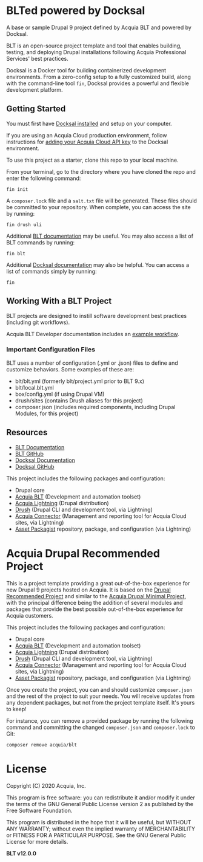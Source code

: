 # BLTed powered by Docksal

A base or sample Drupal 9 project defined by Acquia BLT and powered by Docksal.

BLT is an open-source project template and tool that enables building, testing, and deploying Drupal installations following Acquia Professional Services' best practices.

Docksal is a Docker tool for building containerized development environments. From a zero-config setup to a fully customized build, along with the command-line tool `fin`, Docksal provides a powerful and flexible development platform.

## Getting Started

You must first have [Docksal installed](https://docs.docksal.io/getting-started/) and setup on your computer.

If you are using an Acquia Cloud production environment, follow instructions for [adding your Acquia Cloud API key](https://docs.docksal.io/tools/acquia-drush/) to the Docksal environment.

To use this project as a starter, clone this repo to your local machine.

From your terminal, go to the directory where you have cloned the repo and enter the following command:
```
fin init
```

A `composer.lock` file and a `salt.txt` file will be generated. These files should be committed to your repository.
When complete, you can access the site by running:

```
fin drush uli
```

Additional [BLT documentation](https://docs.acquia.com/blt/) may be useful. You may also access a list of BLT commands by running:
```
fin blt
```

Additional [Docksal documentation](http://docs.docksal.io) may also be helpful. You can access a list of commands simply by running:
```
fin
```

## Working With a BLT Project

BLT projects are designed to instill software development best practices (including git workflows).

Acquia BLT Developer documentation includes an [example workflow](https://docs.acquia.com/blt/developer/dev-workflow/).

### Important Configuration Files

BLT uses a number of configuration (.yml or .json) files to define and customize behaviors. Some examples of these are:

* blt/blt.yml (formerly blt/project.yml prior to BLT 9.x)
* blt/local.blt.yml
* box/config.yml (if using Drupal VM)
* drush/sites (contains Drush aliases for this project)
* composer.json (includes required components, including Drupal Modules, for this project)

## Resources

* [BLT Documentation](https://docs.acquia.com/blt/)
* [BLT GitHub](https://github.com/acquia/blt)
* [Docksal Documentation](http://docs.docksal.io)
* [Docksal GitHub](https://github.com/docksal/docksal)

This project includes the following packages and configuration:
* Drupal core
* [Acquia BLT](https://github.com/acquia/blt) (Development and automation toolset)
* [Acquia Lightning](https://github.com/acquia/lightning) (Drupal distribution)
* [Drush](https://github.com/drush-ops/drush) (Drupal CLI and development tool, via Lightning)
* [Acquia Connector](https://drupal.org/project/acquia_connector) (Management and reporting tool for Acquia Cloud sites, via Lightning)
* [Asset Packagist](https://asset-packagist.org/) repository, package, and configuration (via Lightning)


Acquia Drupal Recommended Project
====

This is a project template providing a great out-of-the-box experience for new Drupal 9 projects hosted on Acquia. It is based on the [Drupal Recommended Project](https://github.com/drupal/recommended-project/tree/9.0.x) and similar to the [Acquia Drupal Minimal Project](https://github.com/acquia/drupal-minimal-project), with the principal difference being the addition of several modules and packages that provide the best possible out-of-the-box experience for Acquia customers.

This project includes the following packages and configuration:
* Drupal core
* [Acquia BLT](https://github.com/acquia/blt) (Development and automation toolset)
* [Acquia Lightning](https://github.com/acquia/lightning) (Drupal distribution)
* [Drush](https://github.com/drush-ops/drush) (Drupal CLI and development tool, via Lightning)
* [Acquia Connector](https://drupal.org/project/acquia_connector) (Management and reporting tool for Acquia Cloud sites, via Lightning)
* [Asset Packagist](https://asset-packagist.org/) repository, package, and configuration (via Lightning)


Once you create the project, you can and should customize `composer.json` and the rest of the project to suit your needs. You will receive updates from any dependent packages, but not from the project template itself. It's yours to keep!

For instance, you can remove a provided package by running the following command and committing the changed `composer.json` and `composer.lock` to Git:
```
composer remove acquia/blt
```

# License

Copyright (C) 2020 Acquia, Inc.

This program is free software: you can redistribute it and/or modify it under the terms of the GNU General Public License version 2 as published by the Free Software Foundation.

This program is distributed in the hope that it will be useful, but WITHOUT ANY WARRANTY; without even the implied warranty of MERCHANTABILITY or FITNESS FOR A PARTICULAR PURPOSE.  See the GNU General Public License for more details.

**BLT v12.0.0**
